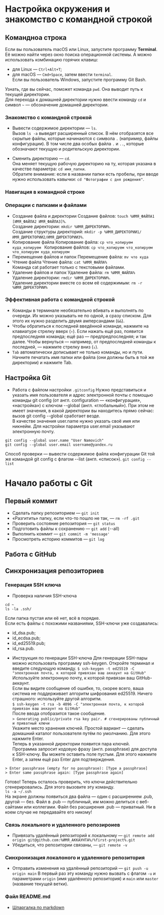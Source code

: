  # Настройка окружения и знакомство с командной строкой  

 ## Командноа строка

 Если вы пользователь macOS или Linux, запустите программу **Terminal**. Её можно найти через окно поиска операционной системы. А можно использовать комбинацию горячих клавиш:  
 * для Linux — ```Ctrl+Alt+T```;
 * для macOS — ```Cmd+Space```, затем ввести ```terminal```.   
 Если вы пользователь Windows, запустите программу Git Bash.  


 Узнать, где вы сейчас, поможет команда ```pwd```. Она выводит путь к текущей директории.  
 Для перехода к домашней директории нужно ввести команду ```cd``` и символ ```~``` — обозначение домашней директории.    

### Знакомство с командной строкой

- Вывести содержимое директории — ```ls```.  
Вызов ```ls -a``` выведет расширенный список. В нём отобразятся все скрытые файлы, которые начинаются с символа ```.``` (например, файлы конфигурации). В том числе два особых файла ```.``` и ```..```, которые обозначают текущую и родительскую директории.  

- Сменить директорию — ```cd```.  
Она меняет текущую рабочую директорию на ту, которая указана в качестве параметра: ```cd имя_папки```.  
Обратите внимание: если в названии папки есть пробелы, при вводе нужно использовать кавычки:  ```cd "Фотографии с дня рождения"```.  

### Навигация в командной строке

### Операции с папками и файлами
- Создание файла и директории
Создание файлов: ```touch %ИМЯ_ФАЙЛА1 [ИМЯ_ФАЙЛА2 ИМЯ_ФАЙЛА3]%```.  
Создание директории: ```mkdir %ИМЯ_ДИРЕКТОРИИ%```.  
Создание структуры директорий: ```mkdir -p %ИМЯ_ДИРЕКТОРИИ1/ИМЯ_ДИРЕКТОРИИ2/ИМЯ_ДИРЕКТОРИИ3%```.  
- Копирование файла
Копирование файла: ```cp что_копируем куда_копируем ```
Копирование файлов: ```cp что_копируем что_копируем что_копируем куда_копируем```
- Перемещение файлов и папок
Перемещение файла: ```mv что куда ```
- Чтение файла
Чтение файла: ```cat %ИМЯ_ФАЙЛА%```  
Команда cat работает только с текстовыми файлами.  
- Удаление файлов и папок
Удаление файла: ```rm %ИМЯ_ФАЙЛА%```  
Удаление директории: ```rmdir %ИМЯ_ДИРЕКТОРИИ%```.  
Удаление директории вместе со всем её содержимым: ```rm -r %ИМЯ_ДИРЕКТОРИИ%```  

### Эффективная работа с командной строкой
- Команды в терминале необязательно вбивать и выполнять по очереди. Их можно указывать не по одной, а сразу списком. Для этого их нужно разделить двумя амперсандами (```&&```).  
- Чтобы обратиться к последней введённой команде, нажмите на клавиатуре стрелку вверх (```↑```). Если нажать ещё раз, появится предпоследняя команда; ещё раз — предпредпоследняя; и так далее. Чтобы вернуться — например, от предпоследней команды к последней, — нажмите стрелку вниз (```↓```).  
- ```Tab``` автоматически дописывает не только команды, но и пути. Начните печатать имя папки или файла (они должны быть в той же директории) и нажмите Tab.  
## Настройка Git 
- Работа с файлом настройки ```.gitconfig```
Нужно представиться и указать имя пользователя и адрес электронной почты с помощью команды git config (от англ. configuration — «конфигурация», «настройка») с ключом --global (англ. «глобальный»). При этом не имеет значения, в какой директории вы находитесь прямо сейчас: вызов git config --global сработает везде.  
В качестве значения user.name нужно указать своё имя или никнейм. Для настройки параметра user.email указывают электронную почту.  
 ```
 git config --global user.name "User Namovich"
 git config --global user.email username@yandex.ru
 ```  

Cпособ проверки — вывести содержимое файла конфигурации Git той же командой git config с флагом --list (англ. «список»).
``` git config --list ```

# Начало работы с Git

## Первый коммит
- Сделать папку репозиторием — ```git init```
- «Разгитить» папку, если что-то пошло не так, — ```rm -rf .git```
- Проверить состояние репозитория — ```git status```
- Подготовить файлы к сохранению — ```git add``` (--all)
- Выполнить коммит — ```git commit -m 'message' ```
 - Просмотреть историю коммитов — ```git log```

## Работа с GitHub



## Синхронизация репозиториев
### Генерация SSH ключа
- Проверка наличия SSH-ключа
```
cd ~
ls -la .ssh/
```
Если папка пустая или её нет, всё в порядке.  
Если есть файлы с похожими названиями, SSH-ключи уже создавались:  
* id_dsa.pub;
* id_ecdsa.pub;
* id_ed25519.pub;
* id_rsa.pub.  


- Инструкция по генерации SSH-ключа
Для генерации SSH-пары можно использовать программу ssh-keygen. Откройте терминал и введите следующую команду.
```$ ssh-keygen -t ed25519 -C "электронная почта, к которой привязан ваш аккаунт на GitHub" ```  
Используйте электронную почту, к которой привязан ваш GitHub-аккаунт.  
Если вы видите сообщение об ошибке, то, скорее всего, ваша система не поддерживает алгоритм шифрования ed25519. Ничего страшного: используйте другой алгоритм.  
```$ ssh-keygen -t rsa -b 4096 -C "электронная почта, к которой привязан ваш аккаунт на GitHub" ```  
После ввода отобразится такое сообщение.  
```> Generating public/private rsa key pair. # сгенерированы публичный и приватный ключи```  
Укажите место хранения ключей. Простой вариант — сделать домашний каталог пользователя путём по умолчанию. Для этого нажмите Enter.  
Теперь в указанной директории появится пара ключей.  
Программа запросит кодовую фразу (англ. passphrase) для доступа к SSH-ключу. Вы можете оставить поле пустым. Для этого нажмите Enter, а затем ещё раз Enter для подтверждения.  
```
> Enter passphrase (empty for no passphrase): [Type a passphrase]
> Enter same passphrase again: [Type passphrase again] 
```  
Готово! Теперь осталось проверить, что ключи действительно сгенерировались. Для этого вызовите эту команду.  
```ls -a ~/.ssh ```  
На экране должны появиться два файла — один с расширением .pub, другой — без. Файл в .pub — публичный, им можно делиться с веб-сайтами или коллегами. Файл без расширения .pub — приватный. Ни в коем случае не передавайте его никому! 

### Связь локального и удаленного репозироиев

- Привязать удалённый репозиторий к локальному — ```git remote add origin git@github.com:%ИМЯ_АККАУНТА%/%first-project%.git```
- Убедиться, что репозитории связаны, — ```git remote -v```

### Синхронизация локалоного и удаленного репозитория

- Отправить изменения на удалённый репозиторий — ```git push -u origin main```
В первый раз эту команду нужно вызвать с флагом ```-u``` и параметрами ```origin``` (имя удалённого репозитория) и ```main``` или ```master``` (название текущей ветки).   

### Файл README.md
- [Шпаргалка по markdown](https://practicum.yandex.ru/trainer/git-basics/lesson/c6b9607c-e8bc-4446-89f9-c74522c3492f/ "Файл README.md")

